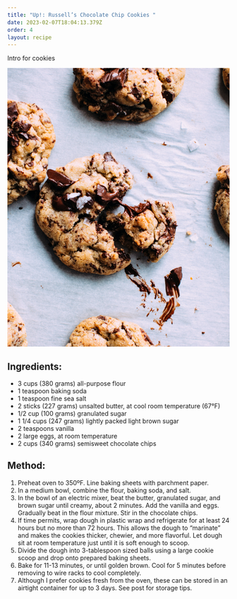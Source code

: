 ```yaml
---
title: "Up!: Russell’s Chocolate Chip Cookies "
date: 2023-02-07T18:04:13.379Z
order: 4
layout: recipe
---
```

I﻿ntro for cookies 

![Chocolate Chip cookies ](../uploads/food-photographer-jennifer-pallian-ofddiqx8cz8-unsplash.jpg)

## I﻿ngredients:

* 3 cups (380 grams) all-purpose flour
* 1 teaspoon baking soda
* 1 teaspoon fine sea salt
* 2 sticks (227 grams) unsalted butter, at cool room temperature (67°F)
* 1/2 cup (100 grams) granulated sugar
* 1 1/4 cups (247 grams) lightly packed light brown sugar
* 2 teaspoons vanilla
* 2 large eggs, at room temperature
* 2 cups (340 grams) semisweet chocolate chips

## M﻿ethod:

1. Preheat oven to 350ºF. Line baking sheets with parchment paper.
2. In a medium bowl, combine the flour, baking soda, and salt.
3. In the bowl of an electric mixer, beat the butter, granulated sugar, and brown sugar until creamy, about 2 minutes. Add the vanilla and eggs. Gradually beat in the flour mixture. Stir in the chocolate chips.
4. If time permits, wrap dough in plastic wrap and refrigerate for at least 24 hours but no more than 72 hours. This allows the dough to “marinate” and makes the cookies thicker, chewier, and more flavorful. Let dough sit at room temperature just until it is soft enough to scoop.
5. Divide the dough into 3-tablespoon sized balls using a large cookie scoop and drop onto prepared baking sheets.
6. Bake for 11-13 minutes, or until golden brown. Cool for 5 minutes before removing to wire racks to cool completely.
7. Although I prefer cookies fresh from the oven, these can be stored in an airtight container for up to 3 days. See post for storage tips.